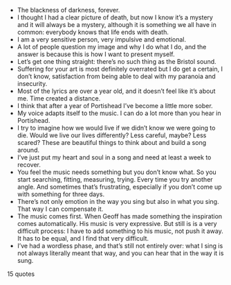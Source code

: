  - The blackness of darkness, forever.
 - I thought I had a clear picture of death, but now I know it’s a mystery and it will always be a mystery, although it is something we all have in common: everybody knows that life ends with death.
 - I am a very sensitive person, very impulsive and emotional.
 - A lot of people question my image and why I do what I do, and the answer is because this is how I want to present myself.
 - Let’s get one thing straight: there’s no such thing as the Bristol sound.
 - Suffering for your art is most definitely overrated but I do get a certain, I don’t know, satisfaction from being able to deal with my paranoia and insecurity.
 - Most of the lyrics are over a year old, and it doesn’t feel like it’s about me. Time created a distance.
 - I think that after a year of Portishead I’ve become a little more sober.
 - My voice adapts itself to the music. I can do a lot more than you hear in Portishead.
 - I try to imagine how we would live if we didn’t know we were going to die. Would we live our lives differently? Less careful, maybe? Less scared? These are beautiful things to think about and build a song around.
 - I’ve just put my heart and soul in a song and need at least a week to recover.
 - You feel the music needs something but you don’t know what. So you start searching, fitting, measuring, trying. Every time you try another angle. And sometimes that’s frustrating, especially if you don’t come up with something for three days.
 - There’s not only emotion in the way you sing but also in what you sing. That way I can compensate it.
 - The music comes first. When Geoff has made something the inspiration comes automatically. His music is very expressive. But still is is a very difficult process: I have to add something to his music, not push it away. It has to be equal, and I find that very difficult.
 - I’ve had a wordless phase, and that’s still not entirely over: what I sing is not always literally meant that way, and you can hear that in the way it is sung.

15 quotes